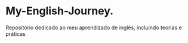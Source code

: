 # My-English-Journey.
Repositório dedicado ao meu aprendizado de inglês, incluindo teorias e práticas
